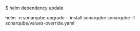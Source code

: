 $ helm dependency update

 helm -n sonarqube upgrade --install sonarqube sonarqube -f sonarqube/values-override.yaml
